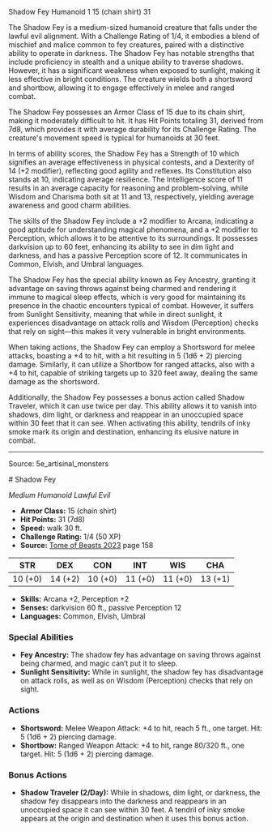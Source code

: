 <MonsterName/>Shadow Fey</MonsterName>
<CreatureType/>Humanoid</CreatureType>
<CR/>1</CR>
<AC/>15 (chain shirt)</AC>
<HP/>31</HP>
<summary>The Shadow Fey is a medium-sized humanoid creature that falls under the lawful evil alignment. With a Challenge Rating of 1/4, it embodies a blend of mischief and malice common to fey creatures, paired with a distinctive ability to operate in darkness. The Shadow Fey has notable strengths that include proficiency in stealth and a unique ability to traverse shadows. However, it has a significant weakness when exposed to sunlight, making it less effective in bright conditions. The creature wields both a shortsword and shortbow, allowing it to engage effectively in melee and ranged combat.</summary>

<detail>

The Shadow Fey possesses an Armor Class of 15 due to its chain shirt, making it moderately difficult to hit. It has Hit Points totaling 31, derived from 7d8, which provides it with average durability for its Challenge Rating. The creature's movement speed is typical for humanoids at 30 feet. 

In terms of ability scores, the Shadow Fey has a Strength of 10 which signifies an average effectiveness in physical contests, and a Dexterity of 14 (+2 modifier), reflecting good agility and reflexes. Its Constitution also stands at 10, indicating average resilience. The Intelligence score of 11 results in an average capacity for reasoning and problem-solving, while Wisdom and Charisma both sit at 11 and 13, respectively, yielding average awareness and good charm abilities.

The skills of the Shadow Fey include a +2 modifier to Arcana, indicating a good aptitude for understanding magical phenomena, and a +2 modifier to Perception, which allows it to be attentive to its surroundings. It possesses darkvision up to 60 feet, enhancing its ability to see in dim light and darkness, and has a passive Perception score of 12. It communicates in Common, Elvish, and Umbral languages.

The Shadow Fey has the special ability known as Fey Ancestry, granting it advantage on saving throws against being charmed and rendering it immune to magical sleep effects, which is very good for maintaining its presence in the chaotic encounters typical of combat. However, it suffers from Sunlight Sensitivity, meaning that while in direct sunlight, it experiences disadvantage on attack rolls and Wisdom (Perception) checks that rely on sight—this makes it very vulnerable in bright environments.

When taking actions, the Shadow Fey can employ a Shortsword for melee attacks, boasting a +4 to hit, with a hit resulting in 5 (1d6 + 2) piercing damage. Similarly, it can utilize a Shortbow for ranged attacks, also with a +4 to hit, capable of striking targets up to 320 feet away, dealing the same damage as the shortsword.

Additionally, the Shadow Fey possesses a bonus action called Shadow Traveler, which it can use twice per day. This ability allows it to vanish into shadows, dim light, or darkness and reappear in an unoccupied space within 30 feet that it can see. When activating this ability, tendrils of inky smoke mark its origin and destination, enhancing its elusive nature in combat.</detail>



---

Source: 5e_artisinal_monsters

<statblock>
# Shadow Fey

*Medium* *Humanoid* *Lawful Evil*

- **Armor Class:** 15 (chain shirt)
- **Hit Points:** 31 (7d8)
- **Speed:** walk 30 ft.
- **Challenge Rating:** 1/4 (50 XP)
- **Source:** [Tome of Beasts 2023](https://koboldpress.com/kpstore/product/tome-of-beasts-1-2023-edition/) page 158

| STR | DEX | CON | INT | WIS | CHA |
| --- | --- | --- | --- | --- | --- |
| 10 (+0) | 14 (+2) | 10 (+0) | 11 (+0) | 11 (+0) | 13 (+1) |

- **Skills:** Arcana +2, Perception +2
- **Senses:** darkvision 60 ft., passive Perception 12
- **Languages:** Common, Elvish, Umbral

### Special Abilities

- **Fey Ancestry:** The shadow fey has advantage on saving throws against being charmed, and magic can’t put it to sleep.
- **Sunlight Sensitivity:** While in sunlight, the shadow fey has disadvantage on attack rolls, as well as on Wisdom (Perception) checks that rely on sight.

### Actions

- **Shortsword:** Melee Weapon Attack: +4 to hit, reach 5 ft., one target. Hit: 5 (1d6 + 2) piercing damage.
- **Shortbow:** Ranged Weapon Attack: +4 to hit, range 80/320 ft., one target. Hit: 5 (1d6 + 2) piercing damage.

### Bonus Actions

- **Shadow Traveler (2/Day):** While in shadows, dim light, or darkness, the shadow fey disappears into the darkness and reappears in an unoccupied space it can see within 30 feet. A tendril of inky smoke appears at the origin and destination when it uses this bonus action.
</statblock>


